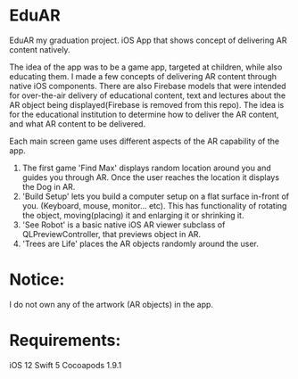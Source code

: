 # EduAR
EduAR my graduation project. iOS App that shows concept of delivering AR content natively.

The idea of the app was to be a game app, targeted at children, while also educating them.
I made a few concepts of delivering AR content through native iOS components. There are also Firebase models that were intended for over-the-air delivery of educational content, text and lectures about the AR object being displayed(Firebase is removed from this repo). 
The idea is for the educational institution to determine how to deliver the AR content, and what AR content to be delivered.

Each main screen game uses different aspects of the AR capability of the app.
1. The first game 'Find Max' displays random location around you and guides you through AR. Once the user reaches the location it displays the Dog in AR.
2. 'Build Setup' lets you build a computer setup on a flat surface in-front of you. (Keyboard, mouse, monitor... etc). This has functionality of rotating the object, moving(placing) it and enlarging it or shrinking it.
3. 'See Robot' is a basic native iOS AR viewer subclass of QLPreviewController, that previews object in AR.
4. 'Trees are Life' places the AR objects randomly around the user.

# Notice:
I do not own any of the artwork (AR objects) in the app.

# Requirements:
 iOS 12
 Swift 5
 Cocoapods 1.9.1

